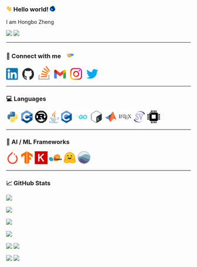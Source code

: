 ### <img src="assets/hi.gif" width="16px"> Hello world!&nbsp;<img src="assets/earth.gif" width="15px">

I am Hongbo Zheng

![](https://img.shields.io/github/followers/hongbozheng?label=Follow&style=social)
![](https://img.shields.io/badge/last_updated-May.12.2025-informational)

---

### 🤝 Connect with me <img src="assets/handshake.gif" height="20px">

[<img src="assets/linkedin.svg" alt="linkedin logo" width="32">](https://www.linkedin.com/in/hongbo-zheng-b088581b6/)&nbsp;&nbsp;
[<img src="assets/github.svg" alt="github logo" width="32">](https://github.com/hongbozheng)&nbsp;&nbsp;
[<img src="assets/stackoverflow.svg" alt="stackoverflow logo" width="32">]()&nbsp;&nbsp;
[<img src="assets/gmail.svg" alt="gmail logo" width="32">](mailto:hongbozheng1003@gmail.com)&nbsp;&nbsp;
[<img src="assets/instagram.svg" alt="instagram logo" width="32">]()&nbsp;&nbsp;
[<img src="assets/twitter.svg" alt="twitter logo" width="32">]()&nbsp;&nbsp;

---

### 💻 Languages

[//]: # (https://github.com/alexandresanlim/Badges4-README.md-Profile)

<p align="left">
  <img src="assets/python.svg" alt="Python" height="35"/>
  <img src="assets/cpp.svg" alt="C++" height="35"/>
  <img src="assets/rust.svg" alt="Rust" height="35"/>
  <img src="assets/java.svg" alt="Java" height="35"/>
  <img src="assets/c.svg" alt="C" height="35"/>
  <img src="assets/go.svg" alt="Go" height="35"/>
  <img src="assets/bash.svg" alt="Bash" height="35"/>
  <img src="assets/matlab.svg" alt="MATLAB" height="35"/>
  <img src="assets/latex.svg" alt="LaTeX" height="35"/>
  <img src="assets/systemverilog.svg" alt="SystemVerilog" height="35"/>
  <img src="assets/vhdl.svg" alt="VHDL" height="35"/>
</p>

---

### 🧠 AI / ML Frameworks

<p align="left">
  <img src="assets/pytorch.svg" alt="PyTorch" height="35"/>
  <img src="assets/tensorflow.svg" alt="TensorFlow" height="35"/>
  <img src="assets/keras.svg" alt="Keras" height="35"/>
  <img src="assets/scikit-learn.svg" alt="Scikit-learn" height="35"/>
  <img src="assets/huggingface.svg" alt="Hugging Face" height="35"/>
  <img src="assets/seaborn.svg" alt="Seaborn" height="35"/>
</p>

---

### 📈 GitHub Stats

[//]: # (https://github.com/anuraghazra/github-readme-stats/tree/master)
![](https://github-readme-stats-hongbozhengs-projects.vercel.app/api?username=hongbozheng&show_icons=true&include_all_commits=true&title_color=FFC0CB&text_color=00FFFF&icon_color=FFA500&bg_color=000000)

![](https://github-readme-stats-hongbozhengs-projects.vercel.app/api/top-langs/?username=hongbozheng&layout=compact&card_width=330&title_color=FFC0CB&text_color=00FFFF&icon_color=FFA500&bg_color=000000)

[//]: # (https://github.com/DenverCoder1/github-readme-streak-stats/tree/main)
[![](https://github-readme-streak-stats-hongbozhengs-projects.vercel.app?user=hongbozheng&background=000000&ring=FFC0CB&fire=FFA500&currStreakNum=00FFFF&sideNums=00FFFF&currStreakLabel=FFA500&sideLabels=FFA500&dates=FFC0CB&date_format=M-j[%2C%20Y])](https://git.io/streak-stats)

[//]: # (https://github.com/vn7n24fzkq/github-profile-summary-cards)
![](https://github-profile-summary-cards-hongbozhengs-projects.vercel.app/api/cards/profile-details?username=hongbozheng&theme=omni)

![](http://github-profile-summary-cards-hongbozhengs-projects.vercel.app/api/cards/repos-per-language?username=hongbozheng&theme=omni&exclude="")
![](http://github-profile-summary-cards-hongbozhengs-projects.vercel.app/api/cards/most-commit-language?username=hongbozheng&theme=omni&exclude="")

![](http://github-profile-summary-cards-hongbozhengs-projects.vercel.app/api/cards/stats?username=hongbozheng&theme=omni)
![](http://github-profile-summary-cards-hongbozhengs-projects.vercel.app/api/cards/productive-time?username=hongbozheng&theme=omni&utcOffset=-6)